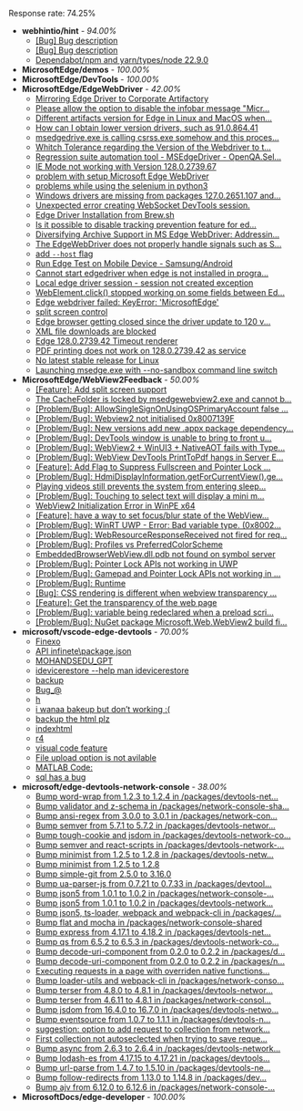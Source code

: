 Response rate: 74.25%

* **webhintio/hint** - _94.00%_
  * [[Bug] Bug description](https://github.com/webhintio/hint/issues/5980)
  * [[Bug] Bug description](https://github.com/webhintio/hint/issues/5979)
  * [Dependabot/npm and yarn/types/node 22.9.0](https://github.com/webhintio/hint/pull/5977)
* **MicrosoftEdge/demos** - _100.00%_
* **MicrosoftEdge/DevTools** - _100.00%_
* **MicrosoftEdge/EdgeWebDriver** - _42.00%_
  * [Mirroring Edge Driver to Corporate Artifactory](https://github.com/MicrosoftEdge/EdgeWebDriver/issues/179)
  * [Please allow the option to disable the infobar message "Micr...](https://github.com/MicrosoftEdge/EdgeWebDriver/issues/177)
  * [Different artifacts version for Edge in Linux and MacOS when...](https://github.com/MicrosoftEdge/EdgeWebDriver/issues/175)
  * [How can I obtain lower version drivers, such as 91.0.864.41](https://github.com/MicrosoftEdge/EdgeWebDriver/issues/174)
  * [msedgedrive.exe is calling csrss.exe somehow and this proces...](https://github.com/MicrosoftEdge/EdgeWebDriver/issues/172)
  * [Whitch Tolerance regarding the Version of the Webdriver to t...](https://github.com/MicrosoftEdge/EdgeWebDriver/issues/171)
  * [Regression suite automation tool - MSEdgeDriver - OpenQA.Sel...](https://github.com/MicrosoftEdge/EdgeWebDriver/issues/170)
  * [IE Mode not working with Version 128.0.2739.67](https://github.com/MicrosoftEdge/EdgeWebDriver/issues/169)
  * [problem with setup Microsoft Edge WebDriver ](https://github.com/MicrosoftEdge/EdgeWebDriver/issues/168)
  * [problems while using the selenium in python3](https://github.com/MicrosoftEdge/EdgeWebDriver/issues/167)
  * [Windows drivers are missing from packages 127.0.2651.107 and...](https://github.com/MicrosoftEdge/EdgeWebDriver/issues/166)
  * [Unexpected error creating WebSocket DevTools session.](https://github.com/MicrosoftEdge/EdgeWebDriver/issues/163)
  * [Edge Driver Installation from Brew.sh](https://github.com/MicrosoftEdge/EdgeWebDriver/issues/157)
  * [Is it possible to disable tracking prevention feature for ed...](https://github.com/MicrosoftEdge/EdgeWebDriver/issues/154)
  * [Diversifying Archive Support in MS Edge WebDriver: Addressin...](https://github.com/MicrosoftEdge/EdgeWebDriver/issues/153)
  * [The EdgeWebDriver does not properly handle signals such as S...](https://github.com/MicrosoftEdge/EdgeWebDriver/issues/152)
  * [add `--host` flag](https://github.com/MicrosoftEdge/EdgeWebDriver/issues/150)
  * [Run Edge Test on Mobile Device - Samsung/Android](https://github.com/MicrosoftEdge/EdgeWebDriver/issues/148)
  * [Cannot start edgedriver when edge is not installed in progra...](https://github.com/MicrosoftEdge/EdgeWebDriver/issues/144)
  * [Local edge driver session - session not created exception](https://github.com/MicrosoftEdge/EdgeWebDriver/issues/140)
  * [WebElement.click() stopped working on some fields between Ed...](https://github.com/MicrosoftEdge/EdgeWebDriver/issues/139)
  * [Edge webdriver failed: KeyError: 'MicrosoftEdge'](https://github.com/MicrosoftEdge/EdgeWebDriver/issues/138)
  * [split screen control](https://github.com/MicrosoftEdge/EdgeWebDriver/issues/137)
  * [Edge browser getting closed since the driver update to 120 v...](https://github.com/MicrosoftEdge/EdgeWebDriver/issues/135)
  * [XML file downloads are blocked](https://github.com/MicrosoftEdge/EdgeWebDriver/issues/133)
  * [Edge 128.0.2739.42 Timeout renderer](https://github.com/MicrosoftEdge/EdgeWebDriver/issues/165)
  * [PDF printing does not work on 128.0.2739.42 as service](https://github.com/MicrosoftEdge/EdgeWebDriver/issues/162)
  * [No latest stable release for Linux](https://github.com/MicrosoftEdge/EdgeWebDriver/issues/156)
  * [Launching msedge.exe with --no-sandbox command line switch](https://github.com/MicrosoftEdge/EdgeWebDriver/issues/141)
* **MicrosoftEdge/WebView2Feedback** - _50.00%_
  * [[Feature]: Add split screen support](https://github.com/MicrosoftEdge/WebView2Feedback/issues/4984)
  * [The CacheFolder is locked by msedgewebview2.exe and cannot b...](https://github.com/MicrosoftEdge/WebView2Feedback/issues/4983)
  * [[Problem/Bug]: AllowSingleSignOnUsingOSPrimaryAccount false ...](https://github.com/MicrosoftEdge/WebView2Feedback/issues/4980)
  * [[Problem/Bug]: Webview2 not initialised 0x8007139F](https://github.com/MicrosoftEdge/WebView2Feedback/issues/4973)
  * [[Problem/Bug]: New versions add new .appx package dependency...](https://github.com/MicrosoftEdge/WebView2Feedback/issues/4969)
  * [[Problem/Bug]: DevTools window is unable to bring to front u...](https://github.com/MicrosoftEdge/WebView2Feedback/issues/4964)
  * [[Problem/Bug]: WebView2 + WinUI3 + NativeAOT fails with Type...](https://github.com/MicrosoftEdge/WebView2Feedback/issues/4962)
  * [[Problem/Bug]: WebView DevTools PrintToPdf hangs in Server E...](https://github.com/MicrosoftEdge/WebView2Feedback/issues/4961)
  * [[Feature]: Add Flag to Suppress Fullscreen and Pointer Lock ...](https://github.com/MicrosoftEdge/WebView2Feedback/issues/4960)
  * [[Problem/Bug]: HdmiDisplayInformation.getForCurrentView().ge...](https://github.com/MicrosoftEdge/WebView2Feedback/issues/4958)
  * [Playing videos still prevents the system from entering sleep...](https://github.com/MicrosoftEdge/WebView2Feedback/issues/4957)
  * [[Problem/Bug]: Touching to select text will display a mini m...](https://github.com/MicrosoftEdge/WebView2Feedback/issues/4954)
  * [WebView2 Initialization Error in WinPE x64](https://github.com/MicrosoftEdge/WebView2Feedback/issues/4951)
  * [[Feature]: have a way to set focus/blur state of the WebView...](https://github.com/MicrosoftEdge/WebView2Feedback/issues/4944)
  * [[Problem/Bug]: WinRT UWP - Error: Bad variable type. (0x8002...](https://github.com/MicrosoftEdge/WebView2Feedback/issues/4934)
  * [[Problem/Bug]: WebResourceResponseReceived not fired for req...](https://github.com/MicrosoftEdge/WebView2Feedback/issues/4926)
  * [[Problem/Bug]: Profiles vs PreferredColorScheme](https://github.com/MicrosoftEdge/WebView2Feedback/issues/4920)
  * [EmbeddedBrowserWebView.dll.pdb not found on symbol server](https://github.com/MicrosoftEdge/WebView2Feedback/issues/4919)
  * [[Problem/Bug]: Pointer Lock APIs not working in UWP](https://github.com/MicrosoftEdge/WebView2Feedback/issues/4913)
  * [[Problem/Bug]: Gamepad and Pointer Lock APIs not working in ...](https://github.com/MicrosoftEdge/WebView2Feedback/issues/4968)
  * [[Problem/Bug]: Runtime](https://github.com/MicrosoftEdge/WebView2Feedback/issues/4955)
  * [[Bug]: CSS rendering is different when webview transparency ...](https://github.com/MicrosoftEdge/WebView2Feedback/issues/4945)
  * [[Feature]: Get the transparency of the web page](https://github.com/MicrosoftEdge/WebView2Feedback/issues/4930)
  * [[Problem/Bug]: variable being redeclared when a preload scri...](https://github.com/MicrosoftEdge/WebView2Feedback/issues/4929)
  * [[Problem/Bug]: NuGet package Microsoft.Web.WebView2 build fi...](https://github.com/MicrosoftEdge/WebView2Feedback/issues/4923)
* **microsoft/vscode-edge-devtools** - _70.00%_
  * [Finexo](https://github.com/microsoft/vscode-edge-devtools/issues/2633)
  * [API infinete\package.json](https://github.com/microsoft/vscode-edge-devtools/issues/2631)
  * [MOHANDSEDU_GPT](https://github.com/microsoft/vscode-edge-devtools/issues/2629)
  * [idevicerestore --help man idevicerestore](https://github.com/microsoft/vscode-edge-devtools/issues/2628)
  * [backup](https://github.com/microsoft/vscode-edge-devtools/issues/2627)
  * [Bug_@](https://github.com/microsoft/vscode-edge-devtools/issues/2625)
  * [h](https://github.com/microsoft/vscode-edge-devtools/issues/2622)
  * [i wanaa bakeup but don’t working :(](https://github.com/microsoft/vscode-edge-devtools/issues/2621)
  * [backup the html plz](https://github.com/microsoft/vscode-edge-devtools/issues/2620)
  * [indexhtml](https://github.com/microsoft/vscode-edge-devtools/issues/2619)
  * [r4](https://github.com/microsoft/vscode-edge-devtools/issues/2618)
  * [visual code feature](https://github.com/microsoft/vscode-edge-devtools/issues/2617)
  * [File upload option is not avilable](https://github.com/microsoft/vscode-edge-devtools/issues/2586)
  * [MATLAB Code:](https://github.com/microsoft/vscode-edge-devtools/issues/2624)
  * [sql has a bug](https://github.com/microsoft/vscode-edge-devtools/issues/2623)
* **microsoft/edge-devtools-network-console** - _38.00%_
  * [Bump word-wrap from 1.2.3 to 1.2.4 in /packages/devtools-net...](https://github.com/microsoft/edge-devtools-network-console/pull/123)
  * [Bump validator and z-schema in /packages/network-console-sha...](https://github.com/microsoft/edge-devtools-network-console/pull/122)
  * [Bump ansi-regex from 3.0.0 to 3.0.1 in /packages/network-con...](https://github.com/microsoft/edge-devtools-network-console/pull/121)
  * [Bump semver from 5.7.1 to 5.7.2 in /packages/devtools-networ...](https://github.com/microsoft/edge-devtools-network-console/pull/120)
  * [Bump tough-cookie and jsdom in /packages/devtools-network-co...](https://github.com/microsoft/edge-devtools-network-console/pull/119)
  * [Bump semver and react-scripts in /packages/devtools-network-...](https://github.com/microsoft/edge-devtools-network-console/pull/117)
  * [Bump minimist from 1.2.5 to 1.2.8 in /packages/devtools-netw...](https://github.com/microsoft/edge-devtools-network-console/pull/112)
  * [Bump minimist from 1.2.5 to 1.2.8](https://github.com/microsoft/edge-devtools-network-console/pull/111)
  * [Bump simple-git from 2.5.0 to 3.16.0](https://github.com/microsoft/edge-devtools-network-console/pull/110)
  * [Bump ua-parser-js from 0.7.21 to 0.7.33 in /packages/devtool...](https://github.com/microsoft/edge-devtools-network-console/pull/109)
  * [Bump json5 from 1.0.1 to 1.0.2 in /packages/network-console-...](https://github.com/microsoft/edge-devtools-network-console/pull/108)
  * [Bump json5 from 1.0.1 to 1.0.2 in /packages/devtools-network...](https://github.com/microsoft/edge-devtools-network-console/pull/107)
  * [Bump json5, ts-loader, webpack and webpack-cli in /packages/...](https://github.com/microsoft/edge-devtools-network-console/pull/106)
  * [Bump flat and mocha in /packages/network-console-shared](https://github.com/microsoft/edge-devtools-network-console/pull/105)
  * [Bump express from 4.17.1 to 4.18.2 in /packages/devtools-net...](https://github.com/microsoft/edge-devtools-network-console/pull/104)
  * [Bump qs from 6.5.2 to 6.5.3 in /packages/devtools-network-co...](https://github.com/microsoft/edge-devtools-network-console/pull/103)
  * [Bump decode-uri-component from 0.2.0 to 0.2.2 in /packages/d...](https://github.com/microsoft/edge-devtools-network-console/pull/101)
  * [Bump decode-uri-component from 0.2.0 to 0.2.2 in /packages/n...](https://github.com/microsoft/edge-devtools-network-console/pull/100)
  * [Executing requests in a page with overriden native functions...](https://github.com/microsoft/edge-devtools-network-console/issues/99)
  * [Bump loader-utils and webpack-cli in /packages/network-conso...](https://github.com/microsoft/edge-devtools-network-console/pull/98)
  * [Bump terser from 4.8.0 to 4.8.1 in /packages/devtools-networ...](https://github.com/microsoft/edge-devtools-network-console/pull/97)
  * [Bump terser from 4.6.11 to 4.8.1 in /packages/network-consol...](https://github.com/microsoft/edge-devtools-network-console/pull/96)
  * [Bump jsdom from 16.4.0 to 16.7.0 in /packages/devtools-netwo...](https://github.com/microsoft/edge-devtools-network-console/pull/94)
  * [Bump eventsource from 1.0.7 to 1.1.1 in /packages/devtools-n...](https://github.com/microsoft/edge-devtools-network-console/pull/93)
  * [suggestion: option to add request to collection from network...](https://github.com/microsoft/edge-devtools-network-console/issues/92)
  * [First collection not autoseclected when trying to save reque...](https://github.com/microsoft/edge-devtools-network-console/issues/91)
  * [Bump async from 2.6.3 to 2.6.4 in /packages/devtools-network...](https://github.com/microsoft/edge-devtools-network-console/pull/90)
  * [Bump lodash-es from 4.17.15 to 4.17.21 in /packages/devtools...](https://github.com/microsoft/edge-devtools-network-console/pull/84)
  * [Bump url-parse from 1.4.7 to 1.5.10 in /packages/devtools-ne...](https://github.com/microsoft/edge-devtools-network-console/pull/83)
  * [Bump follow-redirects from 1.13.0 to 1.14.8 in /packages/dev...](https://github.com/microsoft/edge-devtools-network-console/pull/81)
  * [Bump ajv from 6.12.0 to 6.12.6 in /packages/network-console-...](https://github.com/microsoft/edge-devtools-network-console/pull/80)
* **MicrosoftDocs/edge-developer** - _100.00%_